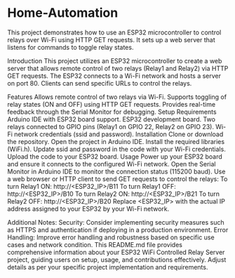 # Home-Automation
This project demonstrates how to use an ESP32 microcontroller to control relays over Wi-Fi using HTTP GET requests. It sets up a web server that listens for commands to toggle relay states.

Introduction
This project utilizes an ESP32 microcontroller to create a web server that allows remote control of two relays (Relay1 and Relay2) via HTTP GET requests. The ESP32 connects to a Wi-Fi network and hosts a server on port 80. Clients can send specific URLs to control the relays.

Features
Allows remote control of two relays via Wi-Fi.
Supports toggling of relay states (ON and OFF) using HTTP GET requests.
Provides real-time feedback through the Serial Monitor for debugging.
Setup
Requirements
Arduino IDE with ESP32 board support.
ESP32 development board.
Two relays connected to GPIO pins (Relay1 on GPIO 22, Relay2 on GPIO 23).
Wi-Fi network credentials (ssid and password).
Installation
Clone or download the repository.
Open the project in Arduino IDE.
Install the required libraries (WiFi.h).
Update ssid and password in the code with your Wi-Fi credentials.
Upload the code to your ESP32 board.
Usage
Power up your ESP32 board and ensure it connects to the configured Wi-Fi network.
Open the Serial Monitor in Arduino IDE to monitor the connection status (115200 baud).
Use a web browser or HTTP client to send GET requests to control the relays:
To turn Relay1 ON: http://<ESP32_IP>/B11
To turn Relay1 OFF: http://<ESP32_IP>/B10
To turn Relay2 ON: http://<ESP32_IP>/B21
To turn Relay2 OFF: http://<ESP32_IP>/B20
Replace <ESP32_IP> with the actual IP address assigned to your ESP32 by your Wi-Fi network.

Additional Notes:
Security: Consider implementing security measures such as HTTPS and authentication if deploying in a production environment.
Error Handling: Improve error handling and robustness based on specific use cases and network condition.
This README.md file provides comprehensive information about your ESP32 WiFi Controlled Relay Server project, guiding users on setup, usage, and contributions effectively. Adjust details as per your specific project implementation and requirements.





